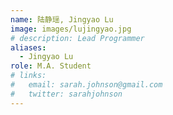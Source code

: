 ```yaml
---
name: 陆静瑶, Jingyao Lu
image: images/lujingyao.jpg
# description: Lead Programmer
aliases:
  - Jingyao Lu
role: M.A. Student
# links:
#   email: sarah.johnson@gmail.com
#   twitter: sarahjohnson
---
```



